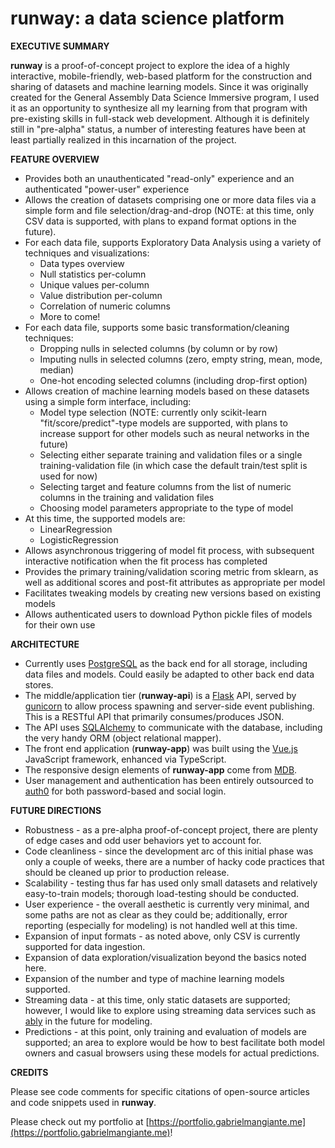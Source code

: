# runway: a data science platform

**EXECUTIVE SUMMARY**

**runway** is a proof-of-concept project to explore the
idea of a highly interactive, mobile-friendly, web-based platform for the construction and sharing of datasets and machine
learning models. Since it was originally created for the General Assembly Data Science Immersive program, I used it as an opportunity to synthesize all my learning from that program with pre-existing skills in full-stack web development. Although it is definitely still in
"pre-alpha" status, a number of interesting features have been at least partially realized in this incarnation of the project.

**FEATURE OVERVIEW**

- Provides both an unauthenticated "read-only" experience and an authenticated "power-user" experience
- Allows the creation of datasets comprising one or more data files via a simple form and file selection/drag-and-drop (NOTE: at this time, only CSV data is supported, with plans to expand format options in the future).
- For each data file, supports Exploratory Data Analysis using a variety of techniques and visualizations:
  - Data types overview
  - Null statistics per-column
  - Unique values per-column
  - Value distribution per-column
  - Correlation of numeric columns
  - More to come!
- For each data file, supports some basic transformation/cleaning techniques:
  - Dropping nulls in selected columns (by column or by row)
  - Imputing nulls in selected columns (zero, empty string, mean, mode, median)
  - One-hot encoding selected columns (including drop-first option)
- Allows creation of machine learning models based on these datasets using a simple form interface, including:
  - Model type selection (NOTE: currently only scikit-learn "fit/score/predict"-type models are supported, with plans to increase support for other models such as neural networks in the future)
  - Selecting either separate training and validation files or a single training-validation file (in which case the default train/test split is used for now)
  - Selecting target and feature columns from the list of numeric columns in the training and validation files
  - Choosing model parameters appropriate to the type of model
- At this time, the supported models are:
  - LinearRegression
  - LogisticRegression
- Allows asynchronous triggering of model fit process, with subsequent interactive notification when the fit process has completed
- Provides the primary training/validation scoring metric from sklearn, as well as additional scores and post-fit attributes as appropriate per model
- Facilitates tweaking models by creating new versions based on existing models
- Allows authenticated users to download Python pickle files of models for their own use

**ARCHITECTURE**
- Currently uses [PostgreSQL](https://www.postgresql.org/) as the back end for all storage, including data files and models. Could easily be adapted to other back end data stores.
- The middle/application tier (**runway-api**) is a [Flask](https://flask.palletsprojects.com/en/2.2.x/) API, served by [gunicorn](https://gunicorn.org/) to allow process spawning and server-side event publishing. This is a RESTful API that primarily consumes/produces JSON.
- The API uses [SQLAlchemy](https://www.sqlalchemy.org/) to communicate with the database, including the very handy ORM (object relational mapper).
- The front end application (**runway-app**) was built using the [Vue.js](https://vuejs.org/) JavaScript framework, enhanced via TypeScript.
- The responsive design elements of **runway-app** come from [MDB](https://mdbootstrap.com/).
- User management and authentication has been entirely outsourced to [auth0](https://auth0.com/) for both password-based and social login.

**FUTURE DIRECTIONS**
- Robustness - as a pre-alpha proof-of-concept project, there are plenty of edge cases and odd user behaviors yet to account for.
- Code cleanliness - since the development arc of this initial phase was only a couple of weeks, there are a number of hacky code practices that should be cleaned up prior to production release.
- Scalability - testing thus far has used only small datasets and relatively easy-to-train models; thorough load-testing should be conducted.
- User experience - the overall aesthetic is currently very minimal, and some paths are not as clear as they could be; additionally, error reporting (especially for modeling) is not handled well at this time.
- Expansion of input formats - as noted above, only CSV is currently supported for data ingestion.
- Expansion of data exploration/visualization beyond the basics noted here.
- Expansion of the number and type of machine learning models supported.
- Streaming data - at this time, only static datasets are supported; however, I would like to explore using streaming data services such as [ably](https://ably.com/) in the future for modeling.
- Predictions - at this point, only training and evaluation of models are supported; an area to explore would be how to best facilitate both model owners and casual browsers using these models for actual predictions.

**CREDITS**

Please see code comments for specific citations of open-source articles and code snippets used in **runway**.


Please check out my portfolio at [https://portfolio.gabrielmangiante.me](https://portfolio.gabrielmangiante.me)!
